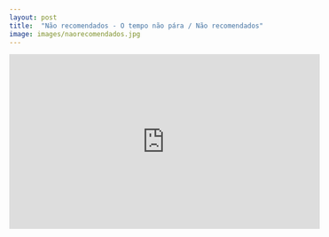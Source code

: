 ```yaml
---
layout: post
title:  "Não recomendados - O tempo não pára / Não recomendados"
image: images/naorecomendados.jpg
---
```


<div class="video-container">
    <iframe width="560" height="315" src="https://www.youtube.com/embed/azPfUQkLgNM?controls=1" frameborder="0" allow="accelerometer; autoplay; encrypted-media; gyroscope; picture-in-picture" allowfullscreen></iframe>
</div>
